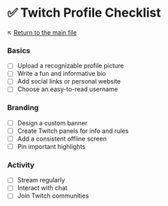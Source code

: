 # ✅ Twitch Profile Checklist

↖️ [Return to the main file](../README.md)

### Basics
- [ ] Upload a recognizable profile picture
- [ ] Write a fun and informative bio
- [ ] Add social links or personal website
- [ ] Choose an easy-to-read username

### Branding
- [ ] Design a custom banner
- [ ] Create Twitch panels for info and rules
- [ ] Add a consistent offline screen
- [ ] Pin important highlights

### Activity
- [ ] Stream regularly
- [ ] Interact with chat
- [ ] Join Twitch communities
